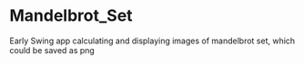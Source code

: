 # Mandelbrot_Set
Early Swing app calculating and displaying images of mandelbrot set, which could be saved as png
